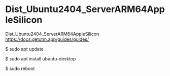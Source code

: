# Dist_Ubuntu2404_ServerARM64AppleSilicon
Dist_Ubuntu2404_ServerARM64AppleSilicon
https://docs.getutm.app/guides/guides/

$ sudo apt update

$ sudo apt install ubuntu-desktop

$ sudo reboot

